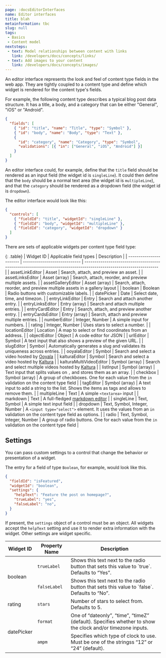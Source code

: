 ```yaml
---
page: :docsEditorInterfaces
name: Editor interfaces
title: blah
metainformation: tbc
slug: null
tags:
 - Basics
 - Content model
nextsteps:
 - text: Model relationships between content with links
   link: /developers/docs/concepts/links/
 - text: Add images to your content
   link: /developers/docs/concepts/images/
---
```


An editor interface represents the look and feel of content type fields in the web app. They are tightly coupled to a content type and define which widget is rendered for the content type's fields.

For example, the following content type describes a typical blog post data structure. It has a title, a body, and a category that can be either "General", "iOS" or "Android".

~~~json
{
  "fields": [
    { "id": "title", "name": "Title", "type": "Symbol" },
    { "id": "body", "name": "Body", "type": "Text" },
    {
      "id": "category", "name": "Category", "type": "Symbol",
      "validations": [{ "in": ["General", "iOS", "Android"] }]
    }
  ]
}
~~~

An editor interface could, for example, define that the `title` field should be rendered as an input field (the widget id is `singleLine`). It could then define that the `body` should be a normal text area (the widget id is `multipleLine`), and that the `category` should be rendered as a dropdown field (the widget id is `dropdown`).

The editor interface would look like this:

~~~json
{
  "controls": [
    { "fieldId": "title", "widgetId": "singleLine" },
    { "fieldId": "body", "widgetId": "multipleLine" },
    { "fieldId": "category", "widgetId": "dropdown" }
  ]
}
~~~

There are sets of applicable widgets per content type field type:

{: .table}
| Widget ID               | Applicable field types        | Description                                                                                                         |
| ----------------------- | ----------------------------- | ------------------------------------------------------------------------------------------------------------------- |
| assetLinkEditor         | Asset                         | Search, attach, and preview an asset.                                                                               |
| assetLinksEditor        | Asset (array)                 | Search, attach, reorder, and preview multiple assets.                                                               |
| assetGalleryEditor      | Asset (array)                 | Search, attach, reorder, and preview multiple assets in a gallery layout                                            |
| boolean                 | Boolean                       | Radio buttons with customizable labels.                                                                             |
| datePicker              | Date                          | Select date, time, and timezon.                                                                                     |
| entryLinkEditor         | Entry                         | Search and attach another entry.                                                                                    |
| entryLinksEditor        | Entry (array)                 | Search and attach multiple entries.                                                                                 |
| entryCardEditor         | Entry                         | Search, attach, and preview another entry.                                                                          |
| entryCardsEditor        | Entry (array)                 | Search, attach and preview multiple entries.                                                                       |
| numberEditor            | Integer, Number               | A simple input for numbers.                                                                                         |
| rating                  | Integer, Number               | Uses stars to select a number.                                                                                      |
| locationEditor          | Location                      | A map to select or find coordinates from an address.                                                                |
| objectEditor            | Object                        | A code editor for JSON                                                                                              |
| urlEditor               | Symbol                        | A text input that also shows a preview of the given URL.                                                            |
| slugEditor              | Symbol                        | Automatically generates a slug and validates its uniqueness across entries.                                         |
| ooyalaEditor            | Symbol                        | Search and select a video hosted by [Ooyala][]                                                                      |
| kalturaEditor           | Symbol                        | Search and select a video hosted by [Kaltura][]                                                                     |
| kalturaMultiVideoEditor | Symbol (array)                | Search and select multiple videos hosted by [Kaltura][]                                                             |
| listInput               | Symbol (array)                | Text input that splits values on `,` and stores them as an array.                                                   |
| checkbox                | Symbol (array)                | A group of checkboxes. One for each value from the `in` validation on the content type field                        |
| tagEditor               | Symbol (array)                | A text input to add a string to the list. Shows the items as tags and allows to remove them.                        |
| multipleLine            | Text                          | A simple `<textarea>` input                                                                                         |
| markdown                | Text                          | A full-fledged [markdown editor][]                                                                                  |
| singleLine              | Text, Symbol                  | A simple text input field                                                                                           |
| dropdown                | Text, Symbol, Integer, Number | A `<input type="select">` element. It uses the values from an `in` validation on the content type field as options. |
| radio                   | Text, Symbol, Integer, Number | A group of radio buttons. One for each value from the `in` validation on the content type field                     |

[kaltura]: https://www.contentful.com/ecosystem/kaltura/

[ooyala]: https://www.contentful.com/ecosystem/ooyala/

[markdown editor]: https://www.contentful.com/r/knowledgebase/markdown/

## Settings

You can pass custom settings to a control that change the behavior or presentation of a widget.

The entry for a field of type `Boolean`, for example, would look like this.

~~~json
{
  "fieldId": "isFeatured",
  "widgetId": "boolean",
  "settings": {
    "helpText": "Feature the post on homepage?",
    "trueLabel": "yes",
    "falseLabel": "no",
  }
}
~~~

If present, the `settings` object of a control must be an object. All widgets accept the `helpText` setting and use it to render extra information with the widget. Other settings are widget specific.

<table class="table">
<thead>
  <tr>
    <th>Widget ID</th>
    <th>Property Name</th>
    <th>Description</th>
  </tr>
</thead>
<tbody>
  <tr>
    <td rowspan="2">boolean</td>
    <td><code>trueLabel</code></td>
    <td>Shows this text next to the radio button that sets this value to `true`. Defaults to “Yes”.</td>
  </tr>
  <tr>
    <td><code>falseLabel</code></td>
    <td>Shows this text next to the radio button that sets this value to `false`. Defaults to “No”.</td>
  </tr>
  <tr>
    <td>rating</td>
    <td><code>stars</code></td>
    <td>Number of stars to select from. Defaults to 5.</td>
  </tr>
  <tr>
    <td rowspan="2">datePicker</td>
    <td><code>format</code></td>
    <td>One of “dateonly”, “time”, “timeZ” (default). Specifies whether to show the clock and/or timezone inputs.</td>
  </tr>
  <tr>
    <td><code>ampm</code></td>
    <td>Specifies which type of clock to use. Must be one of the stringss “12” or “24” (default).</td>
  </tr>
</tbody>
</table>
